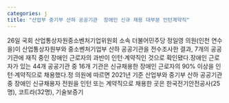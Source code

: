 ```yaml
---
categories: j
title: "산업부 중기부 산하 공공기관  장애인 신규 채용 대부분 인턴계약직"
---
```

26일 국회 산업통상자원중소벤처기업위원회 소속 더불어민주당 정일영 의원(인천 연수을)이 산업통상자원부와 중소벤처기업부 산하 공공기관을 전수조사한 결과, 7개의 공공기관에 재직 중인 장애인 근로자의 과반이 인턴‧계약직인 것으로 확인됐다.장애인 근로자가 있는 44개 공공기관 중 16개 기관은 신규채용한 장애인 근로자의 90% 이상을 인턴‧계약직으로 채용했다.정 의원에 따르면 2021년 기준 산업부와 중기부 산하 공공기관 중 장애인 신규채용자 전원을 인턴 또는 계약직으로 채용한 곳은 한국전기안전공사(25명), 코트라(32명), 기술보증기